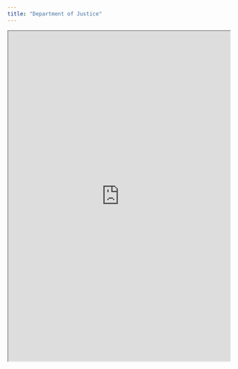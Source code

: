 ```yaml
---
title: "Department of Justice"
---
```



<iframe height="750" width="100%" src="https://ewelton.github.io/ktest/wiki.html#Department%20of%20Justice"></iframe>
